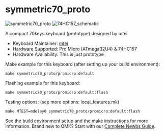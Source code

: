 # symmetric70_proto

![symmetric70_proto](https://i.imgur.com/Br4pH9ol.jpg)
![74HC157_schematic](https://i.imgur.com/8IU8Jgcl.jpg)

A compact 70keys keyboard (prototype) designed by mtei

* Keyboard Maintainer: [mtei](https://github.com/mtei)
* Hardware Supported: Pro Micro (ATmega32U4) & 74HC157
* Hardware Availability: This is just prototype

Make example for this keyboard (after setting up your build environment):

    make symmetric70_proto/promicro:default

Flashing example for this keyboard:

    make symmetric70_proto/promicro:default:flash

Testing options: (see more options: local_features.mk)

    make MTEST=mdelay0 symmetric70_proto/promicro:default:flash

See the [build environment setup](https://docs.qmk.fm/#/getting_started_build_tools) and the [make instructions](https://docs.qmk.fm/#/getting_started_make_guide) for more information. Brand new to QMK? Start with our [Complete Newbs Guide](https://docs.qmk.fm/#/newbs).
